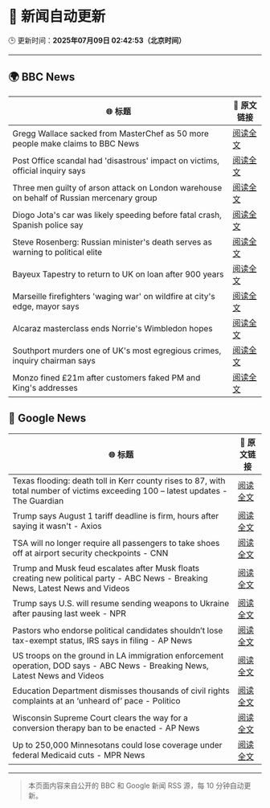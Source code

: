 # 🧠 新闻自动更新

🕒 更新时间：**2025年07月09日 02:42:53（北京时间）**

---

## 🌍 BBC News

| 🌐 标题 | 🔗 原文链接 |
|--------|-------------|
| Gregg Wallace sacked from MasterChef as 50 more people make claims to BBC News | [阅读全文](https://www.bbc.com/news/articles/cewgz0qw77lo) |
| Post Office scandal had 'disastrous' impact on victims, official inquiry says | [阅读全文](https://www.bbc.com/news/articles/cz9k4lvg77lo) |
| Three men guilty of arson attack on London warehouse on behalf of Russian mercenary group | [阅读全文](https://www.bbc.com/news/articles/cx2k37x91vlo) |
| Diogo Jota's car was likely speeding before fatal crash, Spanish police say | [阅读全文](https://www.bbc.com/news/articles/cn4l1n45l1xo) |
| Steve Rosenberg: Russian minister's death serves as warning to political elite | [阅读全文](https://www.bbc.com/news/articles/c0l49310z2go) |
| Bayeux Tapestry to return to UK on loan after 900 years | [阅读全文](https://www.bbc.com/news/articles/c14ev1z6d5go) |
| Marseille firefighters 'waging war' on wildfire at city's edge, mayor says | [阅读全文](https://www.bbc.com/news/articles/cp8mz44j6n6o) |
| Alcaraz masterclass ends Norrie's Wimbledon hopes | [阅读全文](https://www.bbc.com/sport/tennis/articles/ckg3d02j8xlo) |
| Southport murders one of UK's most egregious crimes, inquiry chairman says | [阅读全文](https://www.bbc.com/news/articles/cg5zmlvlrn4o) |
| Monzo fined £21m after customers faked PM and King's addresses | [阅读全文](https://www.bbc.com/news/articles/cqjqgxzz8gjo) |

## 📰 Google News

| 🌐 标题 | 🔗 原文链接 |
|--------|-------------|
| Texas flooding: death toll in Kerr county rises to 87, with total number of victims exceeding 100 – latest updates - The Guardian | [阅读全文](https://news.google.com/rss/articles/CBMivgFBVV95cUxQSFhiblIxM1ZnLUdrM1pJd0NqMmlJUVVxT1lKUkxOVjRkaTNNNlRRc19IM1lKRVFNWmtaTHFXRTFmdzZ4VFBEWU1WUDBFTWJ2V3FtQm5ISU5uVnZFcFQyY3p5VnJBcDB4YUhWUmY2TUZoQUVZY3RYT0Jka3FMa21yai1VNzEyNWxwSG1GQlV0WXdvek1qTDVnT19Fa1JYT2J2VGUtSlpQYmtqRGl5WVpDbnFmbWptYXpMMWZrMk5R?oc=5) |
| Trump says August 1 tariff deadline is firm, hours after saying it wasn't - Axios | [阅读全文](https://news.google.com/rss/articles/CBMiZkFVX3lxTFBEYnI0VzFoeEZlY09DUURrNzFxY1BDUUROWXhMcGNBRmdsY3N0YlV6YlJmcDlvN3pnc2d0MzJLZzAta3RpZzhCbmtQNFlybnY1cXowa3VJZHliNFB0OEVabk92WU4zUQ?oc=5) |
| TSA will no longer require all passengers to take shoes off at airport security checkpoints - CNN | [阅读全文](https://news.google.com/rss/articles/CBMid0FVX3lxTE9kN1hCVlVUX3Z4V2xDdmkzbklCVTNiZTVTUXRkRzE3R1huQVBWYUlWaFhwTnQ5bUhDMXRzcGdHX1hYTjBRSkN6YkNrY2JCdWhacENpZjV4a0x4Y2JBanVGLW1yVENvVWd4YmpxQ1RjcTlmQ2JGOEYw0gF8QVVfeXFMT3BQN1Z5MmlvRnlDTy1vTjN1V1FlemUyaVFXQWhfNTJHZG1NYW5Wbmc2VU1rN2Y5dllYckRieHNVdU9NRXdzZFI1TDZHcFAwdUlwMU9id2tqWi12ekg5QVVPN1NKb0Q0a3NLMnV0Wnk2ZldMMkNpdVRpWjlWWQ?oc=5) |
| Trump and Musk feud escalates after Musk floats creating new political party - ABC News - Breaking News, Latest News and Videos | [阅读全文](https://news.google.com/rss/articles/CBMipgFBVV95cUxNV3hsVkdfOVhaTU5pX29hU1F1OHdENl9HWWlmbWpLMnZNX0cxRjVQdjZIdEUwSUtuQ1pfX29qbnF5Q2dwS1dNSDBrbXpqVGNXYXJVTGMxb0JNQlFaR1k1WXJNaHgtSnRVbTBwYS14R2VEeTYwYXVQdVFhT09hRU1rUU1reE50MmhGV2lseGJIZGVJTmVhOFoxWi1COXpBYVFnOXpiTDVR0gGrAUFVX3lxTFBSZUpNQzlXcWppZ1pKT0RjdllWbFVFd2FOQjBGd0NrMjVlWTdPUDRZMDZ4dWU1eWlKamFfM2N5OWI2MlRSTTY1Y3E0bnJtU0JSdXRLNWRuTGNZX0JHWWtHTnRvaEY5aVJWTUc4WEY3UUxBd2lMRW1YT2MxdVlzRFE0QnJBQWZVdXlBV1EwZTN1dFpPVmVxVEdBczRMdGZreEEyVnhBcHBsY091Zw?oc=5) |
| Trump says U.S. will resume sending weapons to Ukraine after pausing last week - NPR | [阅读全文](https://news.google.com/rss/articles/CBMijwFBVV95cUxPOTlnUDZwY185b2M1eXdXeEhQbU5pNUN1cThaUjFFcDF4bjJoQmFoRHVOVWpOQ2Y0UEMybnRNTnU5MUtaRG9pekFBRzR6M0hLY016NlZuanJ4ZzNxRk5aRlBoZXJHSmhJZ0xXSzFTQkR1OWN6djJBXzR2TWEyZC1RMFNWc0pRc0kwMnhSbEZlNA?oc=5) |
| Pastors who endorse political candidates shouldn’t lose tax-exempt status, IRS says in filing - AP News | [阅读全文](https://news.google.com/rss/articles/CBMioAFBVV95cUxQcXNoWk41a2E2M05IU01SMVZ5dXp2aVVzeHhQWEx4WF9QSk1TVy1FZkF3YnI5VWE5NVBmNnZyalpnNk1iSlRVVl9KQmN3NWtpUkdJdm1TYWVqTEFjMGV2ZWgtRzVfNTNRNHN2UjJQLUFEdUJieEdEdnRFYmJDR3dsYzFqbmxoSkt4b2xuTUZhNkllM1ctdWp6TEhhNUZjLWJv?oc=5) |
| US troops on the ground in LA immigration enforcement operation, DOD says - ABC News - Breaking News, Latest News and Videos | [阅读全文](https://news.google.com/rss/articles/CBMirAFBVV95cUxQanRrbzhhSG1VcDdNN0c2cG5rVTRVLTF1cWJGYUN1OGVIMkJTaHNBOWZZTlNGcUZhc2k3MnRsa1c2MzhKX0FodXBobmt1ZkFqekE5dTRoWk5FaFlmOTNsN2ZaNXlpMUowVWtXd1Q0Y0hHbVRWTW1EY2E3dDU2WGpVcUVhWmJxSGR5VHJReEhhUnZobjhudWFBdng0NXdLWmtURk92dURiSHhkN3dY0gGyAUFVX3lxTE9xZWdta18weTVOenBleXZZUjc2OFBEajhzaFVJR1NfU2xmNFJucy1aU3ZMSVJ3MDc5dEVqSmRDU2ZsZi1TeXRBYV9iM0pUN2dNUjl6RHRhMWw4MW04ZkFqVnduVXlKbnZ6TGN4RkZMSXAtMlN3MTlPdklodUx5OVNrU2N4SXlhenVxMVBFQWJjUTUyZW1PUDFFR0VPRGVvd1NKd3NjaFFiMEd4al9nNkxOU3c?oc=5) |
| Education Department dismisses thousands of civil rights complaints at an ‘unheard of’ pace - Politico | [阅读全文](https://news.google.com/rss/articles/CBMi2AFBVV95cUxNdWg5NlhaRnhUMHdkTXdRWlNkNXJhdjhpMnpaUmFzVHBkOXd4MlhDQUlUTFU5ZXJ2aWo2V3VUTUVuZjM0QVp3ZGdhUmZKNWhKMXUzMDVuTG1RQlVxeUgzYzBNdWI3Q3pEVWNPRV81NDhONnVkR0tJWURuSmEyc0ctQUhMeG53azVEYzRoMXhETmNhdEE2MEtZRE0tT3dFRWZqRHlPVWJCR0JQVnRhM3prRERXeDVUT3hhbUJjbDg4YzlfTm4tMlZoRGJDNXhRS3FFbDNaMndERVk?oc=5) |
| Wisconsin Supreme Court clears the way for a conversion therapy ban to be enacted - AP News | [阅读全文](https://news.google.com/rss/articles/CBMiqgFBVV95cUxQOGVrY0xfcGpKcl9GQWtQd3ZnRFBVRVZmejNXNWxEWERqTFZNVGxCT3ppRFZjZW1LdVdQaHRyU09NMWZBei1oQUU2U0x2aC1WVUJ1TEtVQWVBckIzZVdzN0ZOQTNJX0ZoS2VwQksxT3h0S20yVzZEQWo2Z0N1S1pxTVJCRVIwQkZGTnZaaW52NG55bTdYeUQxbzRtcU01c3FKVWJ1aFowZ3RtZw?oc=5) |
| Up to 250,000 Minnesotans could lose coverage under federal Medicaid cuts - MPR News | [阅读全文](https://news.google.com/rss/articles/CBMiqAFBVV95cUxPWThpbzB1SlpadDBqRWhyMVZoeTM0SGNDQjhpZ2FKS0F0ZWdiV25zMk5UMXZxUEZQNjhMNVd6M3dMblF4Qmdka25rWHhnMDh6Zy1ic3VWblA3cG9vcC1VcjZiMUZWYUk3bXA5TngydW9ERnp3NWdvM0tyWldvblltZkEtbGNYaV91Zm5UenNtNUVJVUlTb2F5Z0k5WmJqa05BWVRmOFhtV3Q?oc=5) |

---
> 本页面内容来自公开的 BBC 和 Google 新闻 RSS 源，每 10 分钟自动更新。